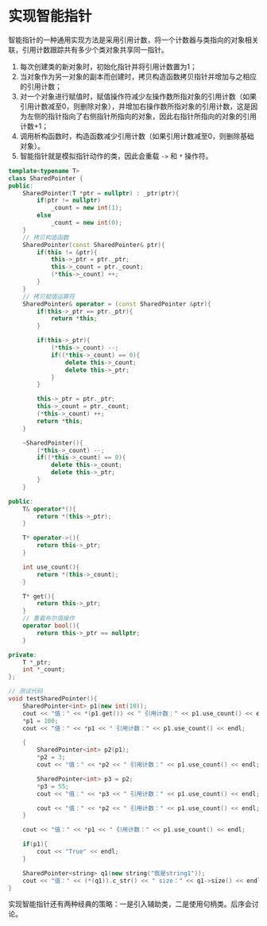 # 实现智能指针

智能指针的一种通用实现方法是采用引用计数，将一个计数器与类指向的对象相关联，引用计数跟踪共有多少个类对象共享同一指针。

1. 每次创建类的新对象时，初始化指针并将引用计数置为1； 
2. 当对象作为另一对象的副本而创建时，拷贝构造函数拷贝指针并增加与之相应的引用计数； 
3. 对一个对象进行赋值时，赋值操作符减少左操作数所指对象的引用计数（如果引用计数减至0，则删除对象），并增加右操作数所指对象的引用计数，这是因为左侧的指针指向了右侧指针所指向的对象，因此右指针所指向的对象的引用计数+1； 
4. 调用析构函数时，构造函数减少引用计数（如果引用计数减至0，则删除基础对象）。 
5. 智能指针就是模拟指针动作的类，因此会重载 `->` 和 `*` 操作符。

```cpp
template<typename T>
class SharedPointer {
public:
    SharedPointer(T *ptr = nullptr) : _ptr(ptr){
        if(ptr != nullptr)
            _count = new int(1);
        else
            _count = new int(0);
    }
    // 拷贝构造函数
    SharedPointer(const SharedPointer& ptr){
        if(this != &ptr){
            this->_ptr = ptr._ptr;
            this->_count = ptr._count;
            (*this->_count) ++;
        }
    }
    // 拷贝赋值运算符
    SharedPointer& operator = (const SharedPointer &ptr){
        if(this->_ptr == ptr._ptr){
            return *this;
        }

        if(this->_ptr){
            (*this->_count) --;
            if((*this->_count) == 0){
                delete this->_count;
                delete this->_ptr;
            }
        }

        this->_ptr = ptr._ptr;
        this->_count = ptr._count;
        (*this->_count) ++;
        return *this;
    }

    ~SharedPointer(){
        (*this->_count) --;
        if((*this->_count) == 0){
            delete this->_count;
            delete this->_ptr;
        }
    }

public:
    T& operator*(){
        return *(this->_ptr);
    }

    T* operator->(){
        return this->_ptr;
    }

    int use_count(){
        return *(this->_count);
    }

    T* get(){
        return this->_ptr;
    }
    // 重载布尔值操作
    operator bool(){
        return this->_ptr == nullptr;
    }

private:
    T *_ptr;
    int *_count;
};

// 测试代码
void testSharedPointer(){
    SharedPointer<int> p1(new int(10));
    cout << "值：" << *(p1.get()) << " 引用计数：" << p1.use_count() << endl;
    *p1 = 100;
    cout << "值：" << *p1 << " 引用计数：" << p1.use_count() << endl;

    {
        SharedPointer<int> p2(p1);
        *p2 = 3;
        cout << "值：" << *p2 << " 引用计数：" << p1.use_count() << endl;

        SharedPointer<int> p3 = p2;
        *p3 = 55;
        cout << "值：" << *p3 << " 引用计数：" << p1.use_count() << endl;

        cout << "值：" << *p2 << " 引用计数：" << p1.use_count() << endl;
    }

    cout << "值：" << *p1 << " 引用计数：" << p1.use_count() << endl;

    if(p1){
        cout << "True" << endl;
    }

    SharedPointer<string> q1(new string("我是string1"));
    cout << "值：" << (*(q1)).c_str() << " size：" << q1->size() << endl;
}
```

实现智能指针还有两种经典的策略：一是引入辅助类，二是使用句柄类。后序会讨论。

